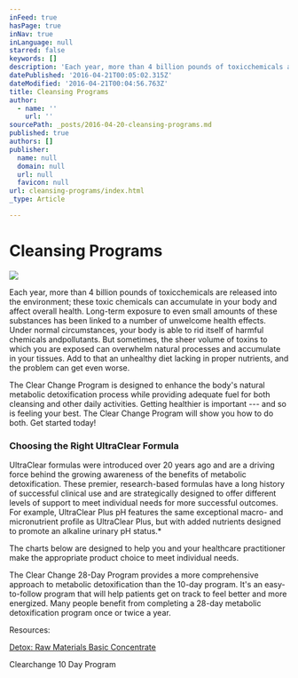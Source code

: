```yaml
---
inFeed: true
hasPage: true
inNav: true
inLanguage: null
starred: false
keywords: []
description: 'Each year, more than 4 billion pounds of toxicchemicals are released into the environment; these toxic chemicals can accumulate in your body and affect overall health. Long-term exposure to even small amounts of these substances has been linked to a number of unwelcome health effects. Under normal circumstances, your body is able to rid itself of harmful chemicals andpollutants. But sometimes, the sheer volume of toxins to which you are exposed can overwhelm natural processes and accumulate in your tissues. Add to that an unhealthy diet lacking in proper nutrients, and the problem can get even worse. '
datePublished: '2016-04-21T00:05:02.315Z'
dateModified: '2016-04-21T00:04:56.763Z'
title: Cleansing Programs
author:
  - name: ''
    url: ''
sourcePath: _posts/2016-04-20-cleansing-programs.md
published: true
authors: []
publisher:
  name: null
  domain: null
  url: null
  favicon: null
url: cleansing-programs/index.html
_type: Article

---
```

# Cleansing Programs
![](https://the-grid-user-content.s3-us-west-2.amazonaws.com/b199eace-0465-42a9-9678-6cf004b1ad71.jpg)

Each year, more than 4 billion pounds of toxicchemicals are released into the environment; these toxic chemicals can accumulate in your body and affect overall health. Long-term exposure to even small amounts of these substances has been linked to a number of unwelcome health effects. Under normal circumstances, your body is able to rid itself of harmful chemicals andpollutants. But sometimes, the sheer volume of toxins to which you are exposed can overwhelm natural processes and accumulate in your tissues. Add to that an unhealthy diet lacking in proper nutrients, and the problem can get even worse. 

The Clear Change Program is designed to enhance the body's natural metabolic detoxification process while providing adequate fuel for both cleansing and other daily activities. Getting healthier is important --- and so is feeling your best. The Clear Change Program will show you how to do both. Get started today!

### Choosing the Right UltraClear Formula

UltraClear formulas were introduced over 20 years ago and are a driving force behind the growing awareness of the benefits of metabolic detoxification. These premier, research-based formulas have a long history of successful clinical use and are strategically designed to offer different levels of support to meet individual needs for more successful outcomes. For example, UltraClear Plus pH features the same exceptional macro- and micronutrient profile as UltraClear Plus, but with added nutrients designed to promote an alkaline urinary pH status.\*

The charts below are designed to help you and your healthcare practitioner make the appropriate product choice to meet individual needs.

The Clear Change 28-Day Program provides a more comprehensive approach to metabolic detoxification than the 10-day program. It's an easy-to-follow program that will help patients get on track to feel better and more energized. Many people benefit from completing a 28-day metabolic detoxification program once or twice a year.

Resources:

[Detox: Raw Materials Basic Concentrate][0]

Clearchange 10 Day Program

[0]: http://senergy.us/raw-materials-detox-concentrate.html